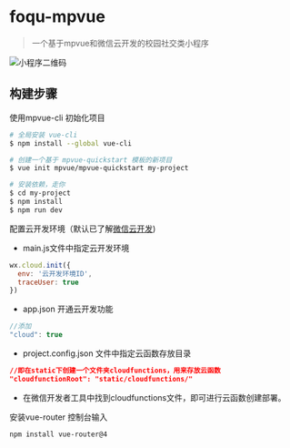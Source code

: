 # foqu-mpvue

> 一个基于mpvue和微信云开发的校园社交类小程序

![小程序二维码](https://s3.bmp.ovh/imgs/2022/03/159d40f7fe6cba9d.jpg)

## 构建步骤
使用mpvue-cli 初始化项目
``` bash
# 全局安装 vue-cli
$ npm install --global vue-cli

# 创建一个基于 mpvue-quickstart 模板的新项目
$ vue init mpvue/mpvue-quickstart my-project

# 安装依赖，走你
$ cd my-project
$ npm install
$ npm run dev
```

配置云开发环境（默认已了解[微信云开发](https://developers.weixin.qq.com/miniprogram/dev/wxcloud/basis/getting-started.html))
+ main.js文件中指定云开发环境
```javascript
wx.cloud.init({
  env: '云开发环境ID',
  traceUser: true
})
```
+ app.json 开通云开发功能
```javascript
//添加
"cloud": true
```
+ project.config.json 文件中指定云函数存放目录
```json
//即在static下创建一个文件夹cloudfunctions，用来存放云函数
"cloudfunctionRoot": "static/cloudfunctions/"
```
+ 在微信开发者工具中找到cloudfunctions文件，即可进行云函数创建部署。

安装vue-router
控制台输入
```
npm install vue-router@4
```
